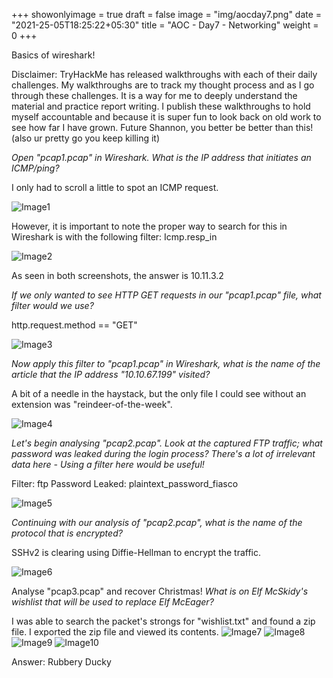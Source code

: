 +++
showonlyimage = true
draft = false
image = "img/aocday7.png"
date = "2021-25-05T18:25:22+05:30"
title = "AOC - Day7 - Networking"
weight = 0
+++

Basics of wireshark!

<!--more-->

Disclaimer: TryHackMe has released walkthroughs with each of their daily challenges. My walkthroughs are to track my thought process and as I go through these challenges. It is a way for me to deeply understand the material and practice report writing. I publish these walkthroughs to hold myself accountable and because it is super fun to look back on old work to see how far I have grown. Future Shannon, you better be better than this! (also ur pretty go you keep killing it) 

*Open "pcap1.pcap" in Wireshark. What is the IP address that initiates an ICMP/ping?*

I only had to scroll a little to spot an ICMP request. 

![Image1](/img/Day7.1.png)

However, it is important to note the proper way to search for this in Wireshark is with the following filter:
Icmp.resp_in

![Image2](/img/Day7.2.png)

As seen in both screenshots, the answer is 10.11.3.2

*If we only wanted to see HTTP GET requests in our "pcap1.pcap" file, what filter would we use?*

http.request.method == "GET"

![Image3](/img/Day7.3.png)

*Now apply this filter to "pcap1.pcap" in Wireshark, what is the name of the article that the IP address "10.10.67.199" visited?*

A bit of a needle in the haystack, but the only file I could see without an extension was "reindeer-of-the-week".  

![Image4](/img/Day7.4.png)

*Let's begin analysing "pcap2.pcap". Look at the captured FTP traffic; what password was leaked during the login process?
There's a lot of irrelevant data here - Using a filter here would be useful!*

Filter: ftp
Password Leaked: plaintext_password_fiasco

![Image5](/img/Day7.5.png)

*Continuing with our analysis of "pcap2.pcap", what is the name of the protocol that is encrypted?*

SSHv2 is clearing using Diffie-Hellman to encrypt the traffic. 

![Image6](/img/Day7.6.png)

Analyse "pcap3.pcap" and recover Christmas!
*What is on Elf McSkidy's wishlist that will be used to replace Elf McEager?*

I was able to search the packet's strongs for "wishlist.txt" and found a zip file. I exported the zip file and viewed its contents. 
![Image7](/img/Day7.7.png)
![Image8](/img/Day7.8.png)
![Image9](/img/Day7.9.png)
![Image10](/img/Day7.10.png)

Answer: Rubbery Ducky


















